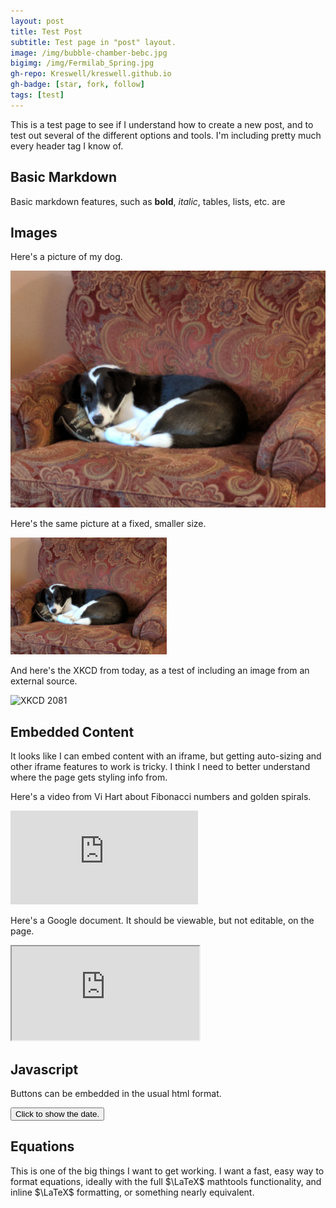 ```yaml
---
layout: post
title: Test Post
subtitle: Test page in "post" layout.
image: /img/bubble-chamber-bebc.jpg
bigimg: /img/Fermilab_Spring.jpg
gh-repo: Kreswell/kreswell.github.io
gh-badge: [star, fork, follow]
tags: [test]
---
```


This is a test page to see if I understand how to create a new post, and to test out several of the different options and tools. I'm including pretty much every header tag I know of.

## Basic Markdown

Basic markdown features, such as **bold**, *italic*, tables, lists, etc. are 

## Images
Here's a picture of my dog.

![Sammy in a chair](/img/Sammy_in_a_chair.jpg "Sammy")

Here's the same picture at a fixed, smaller size.

<img src="/img/Sammy_in_a_chair.jpg" width="250">

And here's the XKCD from today, as a test of including an image from an external source.

![XKCD 2081](https://imgs.xkcd.com/comics/middle_latitudes.png)

## Embedded Content
It looks like I can embed content with an iframe, but getting auto-sizing and other iframe features to work is tricky. I think I need to better understand where the page gets styling info from.

Here's a video from Vi Hart about Fibonacci numbers and golden spirals.

<iframe width:560 height:315 src="https://www.youtube.com/embed/ahXIMUkSXX0" frameborder="0" allow="accelerometer; autoplay; encrypted-media; gyroscope; picture-in-picture" allowfullscreen></iframe>

Here's a Google document. It should be viewable, but not editable, on the page.

<iframe width:560 height:720 src="https://docs.google.com/document/d/e/2PACX-1vQ_WmJlvgpjr0CSlIdDvIUgHlc7ZKBVz55essX_6J-ZDuFlNxfBTYbEgfuj1y0nHI987n6spnuQy3yP/pub?embedded=true"></iframe>

## Javascript

Buttons can be embedded in the usual html format.

<button type="button" onclick="myfunc()">Click to show the date.</button>
<script >
  function myfunc()
  {
    document.getElementById('date').innerHTML = Date();
  }
</script>

## Equations

This is one of the big things I want to get working. I want a fast, easy way to format equations, ideally with the full $\LaTeX$ mathtools functionality, and inline $\LaTeX$ formatting, or something nearly equivalent.
<p id='date'></p>
